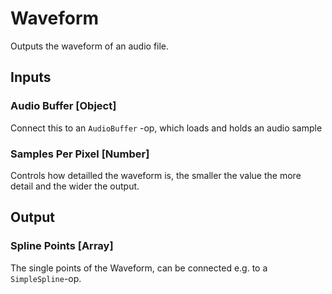 # Waveform

Outputs the waveform of an audio file. 

## Inputs

### Audio Buffer [Object]

Connect this to an `AudioBuffer` -op, which loads and holds an audio sample

### Samples Per Pixel [Number]

Controls how detailled the waveform is, the smaller the value the more detail and the wider the output. 

## Output

### Spline Points [Array]

The single points of the Waveform, can be connected e.g. to a `SimpleSpline`-op.